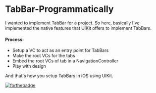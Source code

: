 # TabBar-Programmatically

I wanted to implement TabBar for a project. So here, basically I've implemented the native features that UIKit offers to implement TabBars.

#### Process:
- Setup a VC to act as an entry point for TabBars
- Make the root VCs for the tabs
- Embed the root VCs of tab in a NavigationController
- Play with design

And that's how you setup TabBars in iOS using UIKit.

[![forthebadge](https://forthebadge.com/images/badges/made-with-swift.svg)](https://forthebadge.com)
